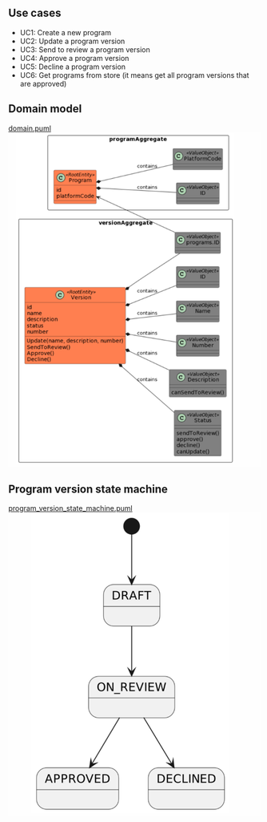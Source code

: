 ## Use cases
- UC1: Create a new program
- UC2: Update a program version
- UC3: Send to review a program version
- UC4: Approve a program version
- UC5: Decline a program version
- UC6: Get programs from store (it means get all program versions that are approved)

## Domain model
[domain.puml](assets/domain.puml)
![domain_model.png](assets/domain_model.png)

## Program version state machine
[program_version_state_machine.puml](assets/program_version_state_machine.puml)
![program_version_state_machine.png](assets/program_version_state_machine.png)